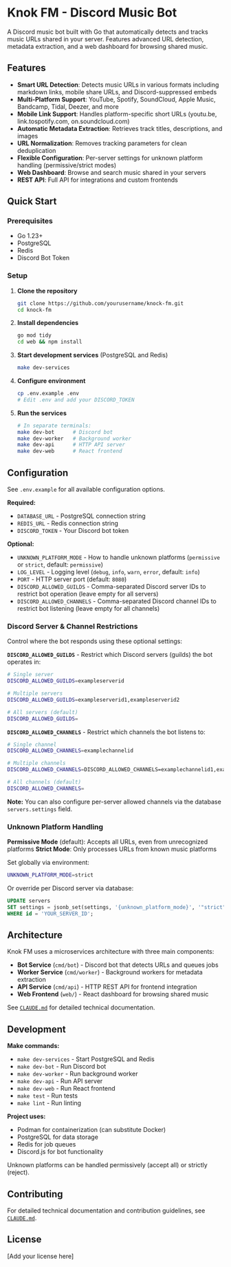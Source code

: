 # Knok FM - Discord Music Bot

A Discord music bot built with Go that automatically detects and tracks music URLs shared in your server. Features advanced URL detection, metadata extraction, and a web dashboard for browsing shared music.

## Features

- **Smart URL Detection**: Detects music URLs in various formats including markdown links, mobile share URLs, and Discord-suppressed embeds
- **Multi-Platform Support**: YouTube, Spotify, SoundCloud, Apple Music, Bandcamp, Tidal, Deezer, and more
- **Mobile Link Support**: Handles platform-specific short URLs (youtu.be, link.tospotify.com, on.soundcloud.com)
- **Automatic Metadata Extraction**: Retrieves track titles, descriptions, and images
- **URL Normalization**: Removes tracking parameters for clean deduplication
- **Flexible Configuration**: Per-server settings for unknown platform handling (permissive/strict modes)
- **Web Dashboard**: Browse and search music shared in your servers
- **REST API**: Full API for integrations and custom frontends

## Quick Start

### Prerequisites

- Go 1.23+
- PostgreSQL
- Redis
- Discord Bot Token

### Setup

1. **Clone the repository**

   ```bash
   git clone https://github.com/yourusername/knock-fm.git
   cd knock-fm
   ```

2. **Install dependencies**

   ```bash
   go mod tidy
   cd web && npm install
   ```

3. **Start development services** (PostgreSQL and Redis)

   ```bash
   make dev-services
   ```

4. **Configure environment**

   ```bash
   cp .env.example .env
   # Edit .env and add your DISCORD_TOKEN
   ```

5. **Run the services**
   ```bash
   # In separate terminals:
   make dev-bot      # Discord bot
   make dev-worker   # Background worker
   make dev-api      # HTTP API server
   make dev-web      # React frontend
   ```

## Configuration

See `.env.example` for all available configuration options.

**Required:**

- `DATABASE_URL` - PostgreSQL connection string
- `REDIS_URL` - Redis connection string
- `DISCORD_TOKEN` - Your Discord bot token

**Optional:**

- `UNKNOWN_PLATFORM_MODE` - How to handle unknown platforms (`permissive` or `strict`, default: `permissive`)
- `LOG_LEVEL` - Logging level (`debug`, `info`, `warn`, `error`, default: `info`)
- `PORT` - HTTP server port (default: `8080`)
- `DISCORD_ALLOWED_GUILDS` - Comma-separated Discord server IDs to restrict bot operation (leave empty for all servers)
- `DISCORD_ALLOWED_CHANNELS` - Comma-separated Discord channel IDs to restrict bot listening (leave empty for all channels)

### Discord Server & Channel Restrictions

Control where the bot responds using these optional settings:

**`DISCORD_ALLOWED_GUILDS`** - Restrict which Discord servers (guilds) the bot operates in:

```bash
# Single server
DISCORD_ALLOWED_GUILDS=exampleserverid

# Multiple servers
DISCORD_ALLOWED_GUILDS=exampleserverid1,exampleserverid2

# All servers (default)
DISCORD_ALLOWED_GUILDS=
```

**`DISCORD_ALLOWED_CHANNELS`** - Restrict which channels the bot listens to:

```bash
# Single channel
DISCORD_ALLOWED_CHANNELS=examplechannelid

# Multiple channels
DISCORD_ALLOWED_CHANNELS=DISCORD_ALLOWED_CHANNELS=examplechannelid1,examplechannelid1

# All channels (default)
DISCORD_ALLOWED_CHANNELS=
```

**Note:** You can also configure per-server allowed channels via the database `servers.settings` field.

### Unknown Platform Handling

**Permissive Mode** (default): Accepts all URLs, even from unrecognized platforms
**Strict Mode**: Only processes URLs from known music platforms

Set globally via environment:

```bash
UNKNOWN_PLATFORM_MODE=strict
```

Or override per Discord server via database:

```sql
UPDATE servers
SET settings = jsonb_set(settings, '{unknown_platform_mode}', '"strict"')
WHERE id = 'YOUR_SERVER_ID';
```

## Architecture

Knok FM uses a microservices architecture with three main components:

- **Bot Service** (`cmd/bot`) - Discord bot that detects URLs and queues jobs
- **Worker Service** (`cmd/worker`) - Background workers for metadata extraction
- **API Service** (`cmd/api`) - HTTP REST API for frontend integration
- **Web Frontend** (`web/`) - React dashboard for browsing shared music

See [`CLAUDE.md`](CLAUDE.md) for detailed technical documentation.

## Development

**Make commands:**

- `make dev-services` - Start PostgreSQL and Redis
- `make dev-bot` - Run Discord bot
- `make dev-worker` - Run background worker
- `make dev-api` - Run API server
- `make dev-web` - Run React frontend
- `make test` - Run tests
- `make lint` - Run linting

**Project uses:**

- Podman for containerization (can substitute Docker)
- PostgreSQL for data storage
- Redis for job queues
- Discord.js for bot functionality

Unknown platforms can be handled permissively (accept all) or strictly (reject).

## Contributing

For detailed technical documentation and contribution guidelines, see [`CLAUDE.md`](CLAUDE.md).

## License

[Add your license here]
